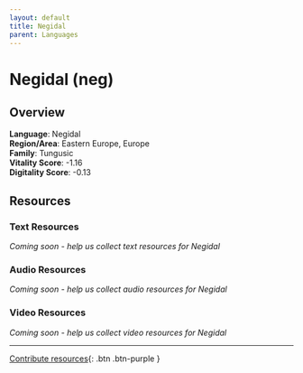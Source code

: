 ```yaml
---
layout: default
title: Negidal
parent: Languages
---
```


# Negidal (neg)

## Overview

**Language**: Negidal  
**Region/Area**: Eastern Europe, Europe  
**Family**: Tungusic  
**Vitality Score**: -1.16  
**Digitality Score**: -0.13  

## Resources

### Text Resources
*Coming soon - help us collect text resources for Negidal*

### Audio Resources
*Coming soon - help us collect audio resources for Negidal*

### Video Resources
*Coming soon - help us collect video resources for Negidal*

---

[Contribute resources](https://fairtrain.github.io/){: .btn .btn-purple }
